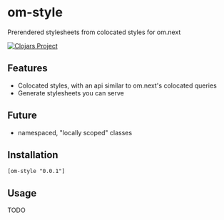 # om-style
Prerendered stylesheets from colocated styles for om.next

[![Clojars Project](https://img.shields.io/clojars/v/om-style.svg)](https://clojars.org/om-style)

## Features
- Colocated styles, with an api similar to om.next's colocated queries
- Generate stylesheets you can serve

## Future
- namespaced, "locally scoped" classes

## Installation
```
[om-style "0.0.1"]
```

## Usage
TODO
